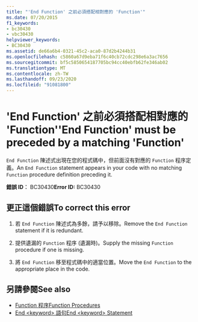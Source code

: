 ```yaml
---
title: "'End Function' 之前必須搭配相對應的 'Function'"
ms.date: 07/20/2015
f1_keywords:
- bc30430
- vbc30430
helpviewer_keywords:
- BC30430
ms.assetid: de66a6b4-0321-45c2-aca0-87d2b4244b31
ms.openlocfilehash: c5860a67d9eba71f6c40cb72cdc298e6a3ac7656
ms.sourcegitcommit: bf5c5850654187705bc94cc40ebfb62fe346ab02
ms.translationtype: MT
ms.contentlocale: zh-TW
ms.lasthandoff: 09/23/2020
ms.locfileid: "91081800"
---
```

# <a name="end-function-must-be-preceded-by-a-matching-function"></a><span data-ttu-id="4e23b-102">'End Function' 之前必須搭配相對應的 'Function'</span><span class="sxs-lookup"><span data-stu-id="4e23b-102">'End Function' must be preceded by a matching 'Function'</span></span>

<span data-ttu-id="4e23b-103">`End Function` 陳述式出現在您的程式碼中，但前面沒有對應的 `Function` 程序定義。</span><span class="sxs-lookup"><span data-stu-id="4e23b-103">An `End Function` statement appears in your code with no matching `Function` procedure definition preceding it.</span></span>  
  
 <span data-ttu-id="4e23b-104">**錯誤 ID︰** BC30430</span><span class="sxs-lookup"><span data-stu-id="4e23b-104">**Error ID:** BC30430</span></span>  
  
## <a name="to-correct-this-error"></a><span data-ttu-id="4e23b-105">更正這個錯誤</span><span class="sxs-lookup"><span data-stu-id="4e23b-105">To correct this error</span></span>  
  
1. <span data-ttu-id="4e23b-106">若 `End Function` 陳述式為多餘，請予以移除。</span><span class="sxs-lookup"><span data-stu-id="4e23b-106">Remove the `End Function` statement if it is redundant.</span></span>  
  
2. <span data-ttu-id="4e23b-107">提供遺漏的 `Function` 程序 (遺漏時)。</span><span class="sxs-lookup"><span data-stu-id="4e23b-107">Supply the missing `Function` procedure if one is missing.</span></span>  
  
3. <span data-ttu-id="4e23b-108">將 `End Function` 移至程式碼中的適當位置。</span><span class="sxs-lookup"><span data-stu-id="4e23b-108">Move the `End Function` to the appropriate place in the code.</span></span>  
  
## <a name="see-also"></a><span data-ttu-id="4e23b-109">另請參閱</span><span class="sxs-lookup"><span data-stu-id="4e23b-109">See also</span></span>

- [<span data-ttu-id="4e23b-110">Function 程序</span><span class="sxs-lookup"><span data-stu-id="4e23b-110">Function Procedures</span></span>](../programming-guide/language-features/procedures/function-procedures.md)
- [<span data-ttu-id="4e23b-111">End \<keyword> 語句</span><span class="sxs-lookup"><span data-stu-id="4e23b-111">End \<keyword> Statement</span></span>](../language-reference/statements/end-keyword-statement.md)
